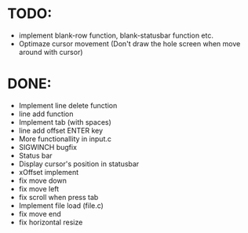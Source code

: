 TODO:
=====
- implement blank-row function, blank-statusbar function etc.
- Optimaze cursor movement (Don't draw the hole screen when move around with cursor)

DONE:
=====
- Implement line delete function
- line add function
- Implement tab (with spaces)
- line add offset ENTER key
- More functionallity in input.c
- SIGWINCH bugfix
- Status bar
- Display cursor's position in statusbar
- xOffset implement
- fix move down
- fix move left
- fix scroll when press tab
- Implement file load (file.c)
- fix move end
- fix horizontal resize
